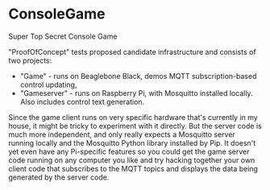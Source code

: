 ConsoleGame
===========

Super Top Secret Console Game

"ProofOfConcept" tests proposed candidate infrastructure and consists of two projects:
* "Game" - runs on Beaglebone Black, demos MQTT subscription-based control updating,
* "Gameserver" - runs on Raspberry Pi, with Mosquitto installed locally.  Also includes control text generation.

Since the game client runs on very specific hardware that's currently in my house, it might be tricky to experiment with it directly.  But the server code is much more independent, and only really expects a Mosquitto server running locally and the Mosquitto Python library installed by Pip.  It doesn't yet even have any Pi-specific features so you could get the game server code running on any computer you like and try hacking together your own client code that subscribes to the MQTT topics and displays the data being generated by the server code.
